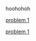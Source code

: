 hoohohoh

[problem 1](http://www.pythontutor.com/javascript.html#code=hoohoh&mode=edit&origin=opt-frontend.js&py=js&rawInputLstJSON=%5B%5D)

[problem 1](http://www.pythontutor.com/javascript.html#code=hoohoh&mode=edit&origin=opt-frontend.js&py=js&rawInputLstJSON=%5B%5D)
